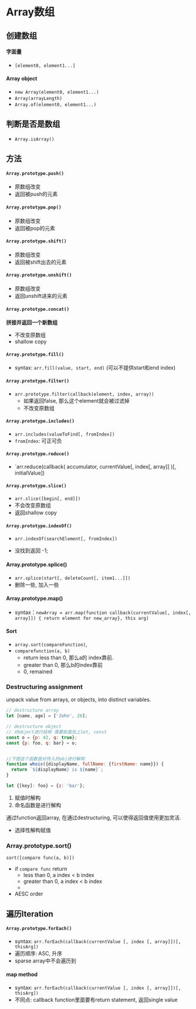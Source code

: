# Array数组



## 创建数组

#### 字面量

- `[element0, element1...]`

#### Array object

- `new Array(element0, element1...)`
- `Array(arrayLength)`
- `Array.of(element0, element1...)`



## 判断是否是数组

- `Array.isArray()`



## 方法

#### `Array.prototype.push()`

- 原数组改变
- 返回被push的元素



#### `Array.prototype.pop()`

- 原数组改变
- 返回被pop的元素



#### `Array.prototype.shift()`

- 原数组改变
- 返回被shift出去的元素



#### `Array.prototype.unshift()`

- 原数组改变
- 返回unshift进来的元素



#### `Array.prototype.concat()`

**拼接并返回一个新数组**

- 不改变原数组
- shallow copy



#### `Array.prototype.fill()`

- syntax: `arr.fill(value, start, end)` (可以不提供start和end index)



####  `Array.prototype.filter()`

- `arr.prototype.filter(callback(element, index, array))`
  -  如果返回false, 那么这个element就会被过滤掉
  - 不改变原数组



#### `Array.prototype.includes()`

- `arr.includes(valueToFind[, fromIndex])`
- `fromIndex`: 可正可负



#### `Array.prototype.reduce()`

- `arr.reduce(callback( accumulator, currentValue[, index[, array]] )[, initialValue])



#### `Array.prototype.slice()`

- `arr.slice([begin[, end]])`
- 不会改变原数组
- 返回shallow copy



#### `Array.prototype.indexOf()`

- `arr.indexOf(searchElement[, fromIndex])`

- 没找到返回 -1;



#### Array.prototype.splice()

- `arr.splice(start[, deleteCount[, item1...]])`
- 删除一些, 加入一些



#### Array.prototype.map()

- syntax：`newArray = arr.map(function callback(currentValue[, index[, array]]) { return element for new_array}, this arg)`



#### Sort

- `array.sort(compareFunction)`, 
- `comparefunction(a, b)`
  - return less than 0, 那么a的 index靠前. 
  - greater than 0, 那么b的index靠前
  - 0, remained










### Destructuring assignment
unpack value from arrays, or objects, into distinct variables.
```javascript
// destructure array
let [name, age] = ['John', 26];

// destructure object
// 对object进行结构 需要前面加上let, const
const o = {p: 42, q: true};
const {p: foo, q: bar} = o;


//下图这个函数是对传入的obj进行解构
function whois({displayName, fullName: {firstName: name}}) {
  return `${displayName} is ${name}`;
}

let {[key]: foo} = {z: 'bar'};
```

1. 赋值时解构
2. 命名函数是进行解构


通过function返回array, 在通过destructuring, 可以使得返回值使用更加灵活.

- 选择性解构赋值





### Array.prototype.sort()

`sort([compare func(a, b)])`
- if `compare func` return
  - less than 0, a index < b index
  - greater than 0, a index < b index
  - 
- AESC order





## 遍历Iteration



#### `Array.prototype.forEach()`

- syntax: `arr.forEach(callback(currentValue [, index [, array]])[, thisArg])`
- 遍历顺序: ASC, 升序
- sparse array中不会遍历到





#### map method

- syntax: `arr.forEach(callback(currentValue [, index [, array]])[, thisArg])`
- 不同点: callback function里面要有return statement, 返回single value